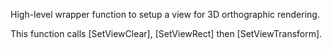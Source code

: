 High-level wrapper function to setup a view for 3D orthographic rendering.

This function calls [SetViewClear], [SetViewRect] then [SetViewTransform].